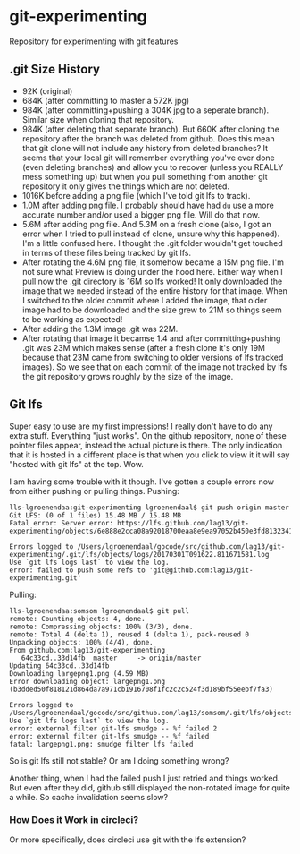 # git-experimenting

Repository for experimenting with git features

## .git Size History

- 92K (original)
- 684K (after committing to master a 572K jpg)
- 984K (after committing+pushing a 304K jpg to a seperate branch). Similar
  size when cloning that repository.
- 984K (after deleting that separate branch). But 660K after cloning the
  repository after the branch was deleted from github. Does this mean that git
  clone will not include any history from deleted branches? It seems that your
  local git will remember everything you've ever done (even deleting branches)
  and allow you to recover (unless you REALLY mess something up) but when you
  pull something from another git repository it only gives the things which
  are not deleted.
- 1016K before adding a png file (which I've told git lfs to track).
- 1.0M after adding png file. I probably should have had `du` use a more
  accurate number and/or used a bigger png file. Will do that now.
- 5.6M after adding png file. And 5.3M on a fresh clone (also, I got an error
  when I tried to pull instead of clone, unsure why this happened). I'm a
  little confused here. I thought the .git folder wouldn't get touched in
  terms of these files being tracked by git lfs.
- After rotating the 4.6M png file, it somehow became a 15M png file. I'm not
  sure what Preview is doing under the hood here. Either way when I pull now
  the .git directory is 16M so lfs worked! It only downloaded the image that
  we needed instead of the entire history for that image. When I switched to
  the older commit where I added the image, that older image had to be
  downloaded and the size grew to 21M so things seem to be working as
  expected!
- After adding the 1.3M image .git was 22M.
- After rotating that image it becamse 1.4 and after committing+pushing .git
  was 23M which makes sense (after a fresh clone it's only 19M because that
  23M came from switching to older versions of lfs tracked images). So we see
  that on each commit of the image not tracked by lfs the git repository grows
  roughly by the size of the image.


## Git lfs

Super easy to use are my first impressions! I really don't have to do any
extra stuff. Everything "just works". On the github repository, none of these
pointer files appear, instead the actual picture is there. The only indication
that it is hosted in a different place is that when you click to view it it
will say "hosted with git lfs" at the top. Wow.

I am having some trouble with it though. I've gotten a couple errors now from
either pushing or pulling things. Pushing:

```
lls-lgroenendaa:git-experimenting lgroenendaal$ git push origin master
Git LFS: (0 of 1 files) 15.48 MB / 15.48 MB
Fatal error: Server error: https://lfs.github.com/lag13/git-experimenting/objects/6e888e2cca08a92018700eaa8e9ea97052b450e3fd8132341988440215052f22/verify

Errors logged to /Users/lgroenendaal/gocode/src/github.com/lag13/git-experimenting/.git/lfs/objects/logs/20170301T091622.811671581.log
Use `git lfs logs last` to view the log.
error: failed to push some refs to 'git@github.com:lag13/git-experimenting.git'
```
Pulling:

```
lls-lgroenendaa:somsom lgroenendaal$ git pull
remote: Counting objects: 4, done.
remote: Compressing objects: 100% (3/3), done.
remote: Total 4 (delta 1), reused 4 (delta 1), pack-reused 0
Unpacking objects: 100% (4/4), done.
From github.com:lag13/git-experimenting
   64c33cd..33d14fb  master     -> origin/master
Updating 64c33cd..33d14fb
Downloading largepng1.png (4.59 MB)
Error downloading object: largepng1.png (b3dded50f818121d864da7a971cb1916708f1fc2c2c524f3d189bf55eebf7fa3)

Errors logged to /Users/lgroenendaal/gocode/src/github.com/lag13/somsom/.git/lfs/objects/logs/20170301T090501.986401855.log
Use `git lfs logs last` to view the log.
error: external filter git-lfs smudge -- %f failed 2
error: external filter git-lfs smudge -- %f failed
fatal: largepng1.png: smudge filter lfs failed
```

So is git lfs still not stable? Or am I doing something wrong?

Another thing, when I had the failed push I just retried and things worked.
But even after they did, github still displayed the non-rotated image for
quite a while. So cache invalidation seems slow?

### How Does it Work in circleci?

Or more specifically, does circleci use git with the lfs extension?
